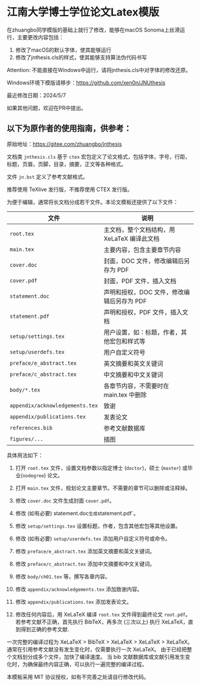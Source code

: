 # 江南大学博士学位论文Latex模版
在zhuangbo同学模版的基础上就行了修改，能够在macOS Sonoma上丝滑运行，主要更改内容包括：
1. 修改了macOS的默认字体，使其能够运行
2. 修改了jnthesis.cls的样式，使其能够支持算法伪代码书写

Attention: 不能直接在Windows中运行，请将jnthesis.cls中对字体的修改还原。

Windows环境下模版请移步：https://github.com/xen0n/JNUthesis

最近修改日期：2024/5/7

如果其他问题，欢迎在PR中提出。

以下为原作者的使用指南，供参考：
---
原始地址：https://gitee.com/zhuangbo/jnthesis

文档类 `jnthesis.cls` 基于 `ctex` 宏包定义了论文格式，包括字体，字号，行距，标题，页眉，页脚，目录，摘要，正文等各种格式。

文件 `jn.bst` 定义了参考文献格式。

推荐使用 TeXlive 发行版，不推荐使用 CTEX 发行版。

为便于编辑，通常将长文档分成若干文件。本论文模板还提供了以下文件：

| 文件                            | 说明                                        |
| ------------------------------- | ------------------------------------------- |
| `root.tex`                      | 主文档，整个文档结构，用 XeLaTeX 编译此文档 |
| `main.tex`                      | 主要内容，包含主要章节内容                  |
| `cover.doc`                     | 封面，DOC 文件，修改编辑后另存为 PDF        |
| `cover.pdf`                     | 封面，PDF 文件，插入文档                    |
| `statement.doc`                 | 声明和授权，DOC 文件，修改编辑后另存为 PDF  |
| `statement.pdf`                 | 声明和授权，PDF 文件，插入文档              |
| `setup/settings.tex`            | 用户设置，如：标题，作者，其他宏包和样式等  |
| `setup/userdefs.tex`            | 用户自定义符号                              |
| `preface/e_abstract.tex`        | 英文摘要和英文关键词                        |
| `preface/c_abstract.tex`        | 中文摘要和中文关键词                        |
| `body/*.tex`                    | 各章节内容，不需要时在 main.tex 中删除      |
| `appendix/acknowledgements.tex` | 致谢                                        |
| `appendix/publications.tex`     | 发表论文                                    |
| `references.bib`                | 参考文献数据库                              |
| `figures/...`                   | 插图                                        |

具体用法如下：

1. 打开 `root.tex` 文件，设置文档参数以指定博士 (`doctor`)，硕士 (`master`) 或毕业(`nodegree`) 论文。

2. 打开 `main.tex` 文件，规划论文主要章节。不需要的章节可以删除或注释掉。

3. 修改 `cover.doc` 文件生成封面 `cover.pdf`。

4. 修改 (如有必要) statement.doc` 生成 `statement.pdf`。

5. 修改 `setup/settings.tex` 设置标题，作者，包含其他宏包等其他设置。

6. 修改 (如有必要) `setup/userdefs.tex` 添加用户自定义符号或命令。

7. 修改 `preface/e_abstract.tex` 添加英文摘要和英文关键词。

8. 修改 `preface/c_abstract.tex` 添加中文摘要和中文关键词。

9. 修改 `body/ch01.tex` 等，撰写各章内容。

10. 修改 `appendix/acknowledgements.tex` 添加致谢内容。

11. 修改 `appendix/publications.tex` 添加发表论文。

12. 修改任何内容后，用 XeLaTeX 编译 `root.tex` 文件得到最终论文 `root.pdf`。若参考文献不正确，首先执行 BibTeX，再多次 (三次以上) 执行 XeLaTeX，直到得到正确的参考文献.

一次完整的编译过程为 XeLaTeX > BibTeX > XeLaTeX > XeLaTeX > XeLaTeX。 通常在引用参考文献没有发生变化时，仅需要执行一次 XeLaTeX。 由于已经把整个文档划分成多个文件，加快了编译速度。 当 bib 文献数据库或文献引用发生变化时，为确保最终内容正确，可以执行一遍完整的编译过程。

本模板采用 MIT 协议授权，如有不完善之处请自行修改代码。
